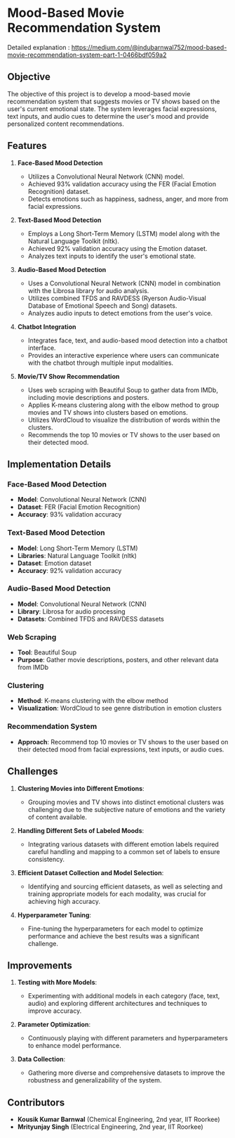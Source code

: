 # Mood-Based Movie Recommendation System
Detailed explanation :
https://medium.com/@indubarnwal752/mood-based-movie-recommendation-system-part-1-0466bdf059a2
## Objective
The objective of this project is to develop a mood-based movie recommendation system that suggests movies or TV shows based on the user's current emotional state. The system leverages facial expressions, text inputs, and audio cues to determine the user's mood and provide personalized content recommendations.

## Features
1. **Face-Based Mood Detection**
   - Utilizes a Convolutional Neural Network (CNN) model.
   - Achieved 93% validation accuracy using the FER (Facial Emotion Recognition) dataset.
   - Detects emotions such as happiness, sadness, anger, and more from facial expressions.

2. **Text-Based Mood Detection**
   - Employs a Long Short-Term Memory (LSTM) model along with the Natural Language Toolkit (nltk).
   - Achieved 92% validation accuracy using the Emotion dataset.
   - Analyzes text inputs to identify the user's emotional state.

3. **Audio-Based Mood Detection**
   - Uses a Convolutional Neural Network (CNN) model in combination with the Librosa library for audio analysis.
   - Utilizes combined TFDS  and RAVDESS (Ryerson Audio-Visual Database of Emotional Speech and Song) datasets.
   - Analyzes audio inputs to detect emotions from the user's voice.

4. **Chatbot Integration**
   - Integrates face, text, and audio-based mood detection into a chatbot interface.
   - Provides an interactive experience where users can communicate with the chatbot through multiple input modalities.

5. **Movie/TV Show Recommendation**
   - Uses web scraping with Beautiful Soup to gather data from IMDb, including movie descriptions and posters.
   - Applies K-means clustering along with the elbow method to group movies and TV shows into clusters based on emotions.
   - Utilizes WordCloud to visualize the distribution of words within the clusters.
   - Recommends the top 10 movies or TV shows to the user based on their detected mood.

## Implementation Details
### Face-Based Mood Detection
- **Model**: Convolutional Neural Network (CNN)
- **Dataset**: FER (Facial Emotion Recognition)
- **Accuracy**: 93% validation accuracy

### Text-Based Mood Detection
- **Model**: Long Short-Term Memory (LSTM)
- **Libraries**: Natural Language Toolkit (nltk)
- **Dataset**: Emotion dataset
- **Accuracy**: 92% validation accuracy

### Audio-Based Mood Detection
- **Model**: Convolutional Neural Network (CNN)
- **Library**: Librosa for audio processing
- **Datasets**: Combined TFDS and RAVDESS datasets

### Web Scraping
- **Tool**: Beautiful Soup
- **Purpose**: Gather movie descriptions, posters, and other relevant data from IMDb

### Clustering
- **Method**: K-means clustering with the elbow method
- **Visualization**: WordCloud to see genre distribution in emotion clusters

### Recommendation System
- **Approach**: Recommend top 10 movies or TV shows to the user based on their detected mood from facial expressions, text inputs, or audio cues.

## Challenges
1. **Clustering Movies into Different Emotions**:
   - Grouping movies and TV shows into distinct emotional clusters was challenging due to the subjective nature of emotions and the variety of content available.
   
2. **Handling Different Sets of Labeled Moods**:
   - Integrating various datasets with different emotion labels required careful handling and mapping to a common set of labels to ensure consistency.

3. **Efficient Dataset Collection and Model Selection**:
   - Identifying and sourcing efficient datasets, as well as selecting and training appropriate models for each modality, was crucial for achieving high accuracy.

4. **Hyperparameter Tuning**:
   - Fine-tuning the hyperparameters for each model to optimize performance and achieve the best results was a significant challenge.

## Improvements
1. **Testing with More Models**:
   - Experimenting with additional models in each category (face, text, audio) and exploring different architectures and techniques to improve accuracy.

2. **Parameter Optimization**:
   - Continuously playing with different parameters and hyperparameters to enhance model performance.

3. **Data Collection**:
   - Gathering more diverse and comprehensive datasets to improve the robustness and generalizability of the system.

## Contributors
- **Kousik Kumar Barnwal** (Chemical Engineering, 2nd year, IIT Roorkee)
- **Mrityunjay Singh** (Electrical Engineering, 2nd year, IIT Roorkee)
